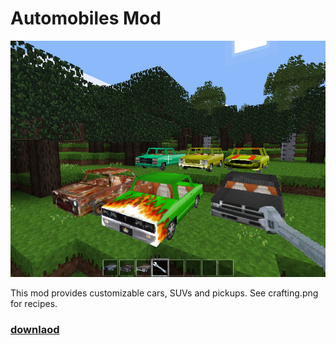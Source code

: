 # Automobiles Mod
![screenshot](https://github.com/mrrar/automobiles/blob/master/screenshot.png?raw=true)

This mod provides customizable cars, SUVs and pickups.
See crafting.png for recipes.
### [downlaod](https://github.com/mrrar/automobiles/archive/master.zip)
